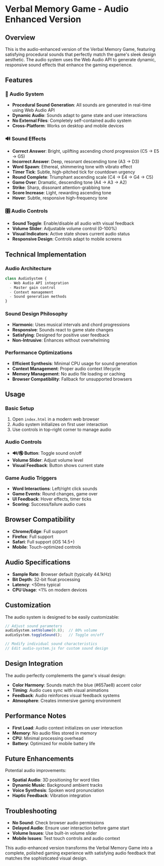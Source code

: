 # Verbal Memory Game - Audio Enhanced Version

## Overview
This is the audio-enhanced version of the Verbal Memory Game, featuring satisfying procedural sounds that perfectly match the game's sleek design aesthetic. The audio system uses the Web Audio API to generate dynamic, responsive sound effects that enhance the gaming experience.

## Features

### 🎵 Audio System
- **Procedural Sound Generation**: All sounds are generated in real-time using Web Audio API
- **Dynamic Audio**: Sounds adapt to game state and user interactions
- **No External Files**: Completely self-contained audio system
- **Cross-Platform**: Works on desktop and mobile devices

### 🔊 Sound Effects
- **Correct Answer**: Bright, uplifting ascending chord progression (C5 → E5 → G5)
- **Incorrect Answer**: Deep, resonant descending tone (A3 → D3)
- **Word Spawn**: Ethereal, shimmering tone with vibrato effect
- **Timer Tick**: Subtle, high-pitched tick for countdown urgency
- **Round Complete**: Triumphant ascending scale (C4 → E4 → G4 → C5)
- **Game Over**: Dramatic, descending tone (A4 → A3 → A2)
- **Strike**: Sharp, dissonant attention-grabbing tone
- **Score Increase**: Light, rewarding ascending tone
- **Hover**: Subtle, responsive high-frequency tone

### 🎛️ Audio Controls
- **Sound Toggle**: Enable/disable all audio with visual feedback
- **Volume Slider**: Adjustable volume control (0-100%)
- **Visual Indicators**: Active state shows current audio status
- **Responsive Design**: Controls adapt to mobile screens

## Technical Implementation

### Audio Architecture
```javascript
class AudioSystem {
  - Web Audio API integration
  - Master gain control
  - Context management
  - Sound generation methods
}
```

### Sound Design Philosophy
- **Harmonic**: Uses musical intervals and chord progressions
- **Responsive**: Sounds react to game state changes
- **Satisfying**: Designed for positive user feedback
- **Non-Intrusive**: Enhances without overwhelming

### Performance Optimizations
- **Efficient Synthesis**: Minimal CPU usage for sound generation
- **Context Management**: Proper audio context lifecycle
- **Memory Management**: No audio file loading or caching
- **Browser Compatibility**: Fallback for unsupported browsers

## Usage

### Basic Setup
1. Open `index.html` in a modern web browser
2. Audio system initializes on first user interaction
3. Use controls in top-right corner to manage audio

### Audio Controls
- **🔊/🔇 Button**: Toggle sound on/off
- **Volume Slider**: Adjust volume level
- **Visual Feedback**: Button shows current state

### Game Audio Triggers
- **Word Interactions**: Left/right click sounds
- **Game Events**: Round changes, game over
- **UI Feedback**: Hover effects, timer ticks
- **Scoring**: Success/failure audio cues

## Browser Compatibility
- **Chrome/Edge**: Full support
- **Firefox**: Full support
- **Safari**: Full support (iOS 14.5+)
- **Mobile**: Touch-optimized controls

## Audio Specifications
- **Sample Rate**: Browser default (typically 44.1kHz)
- **Bit Depth**: 32-bit float processing
- **Latency**: <50ms typical
- **CPU Usage**: <1% on modern devices

## Customization
The audio system is designed to be easily customizable:

```javascript
// Adjust sound parameters
audioSystem.setVolume(0.8);  // 80% volume
audioSystem.toggleSound();   // Toggle on/off

// Modify individual sound characteristics
// Edit audio-system.js for custom sound design
```

## Design Integration
The audio perfectly complements the game's visual design:
- **Color Harmony**: Sounds match the blue (#657ae8) accent color
- **Timing**: Audio cues sync with visual animations
- **Feedback**: Audio reinforces visual feedback systems
- **Atmosphere**: Creates immersive gaming environment

## Performance Notes
- **First Load**: Audio context initializes on user interaction
- **Memory**: No audio files stored in memory
- **CPU**: Minimal processing overhead
- **Battery**: Optimized for mobile battery life

## Future Enhancements
Potential audio improvements:
- **Spatial Audio**: 3D positioning for word tiles
- **Dynamic Music**: Background ambient tracks
- **Voice Synthesis**: Spoken word pronunciation
- **Haptic Feedback**: Vibration integration

## Troubleshooting
- **No Sound**: Check browser audio permissions
- **Delayed Audio**: Ensure user interaction before game start
- **Volume Issues**: Use built-in volume slider
- **Mobile Issues**: Test touch controls and audio context

This audio-enhanced version transforms the Verbal Memory Game into a complete, polished gaming experience with satisfying audio feedback that matches the sophisticated visual design.
